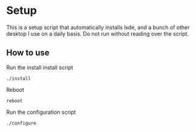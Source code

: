 # Setup

This is a setup script that automatically installs lxde, and a bunch of other desktop I use on a daily basis. Do not run without reading over the script.

## How to use

Run the install install script

	./install

Reboot

	reboot

Run the configuration script

	./configure
